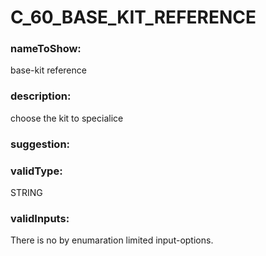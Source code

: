 

# C_60_BASE_KIT_REFERENCE



  


### nameToShow:
  
base-kit reference  


### description:
  
choose the kit to specialice  


### suggestion:
  
  


### validType:
  
STRING  


### validInputs:
  
There is no by enumaration limited input-options.

